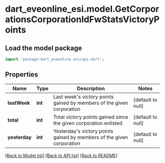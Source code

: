 # dart_eveonline_esi.model.GetCorporationsCorporationIdFwStatsVictoryPoints

## Load the model package
```dart
import 'package:dart_eveonline_esi/api.dart';
```

## Properties
Name | Type | Description | Notes
------------ | ------------- | ------------- | -------------
**lastWeek** | **int** | Last week&#39;s victory points gained by members of the given corporation | [default to null]
**total** | **int** | Total victory points gained since the given corporation enlisted | [default to null]
**yesterday** | **int** | Yesterday&#39;s victory points gained by members of the given corporation | [default to null]

[[Back to Model list]](../README.md#documentation-for-models) [[Back to API list]](../README.md#documentation-for-api-endpoints) [[Back to README]](../README.md)


